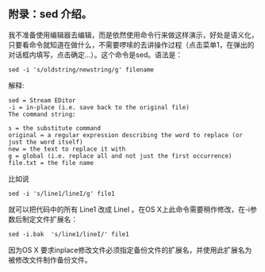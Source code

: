 ## 附录：sed 介绍。

我不准备使用编辑器去编辑，而是依然使用命令行来做这样演示，好处是语义化，只要看命令就知道在做什么，不需要啰嗦的去讲操作过程（点击菜单1，在弹出的对话框内填写，点击确定...）。这个命令是sed。语法是：

    sed -i 's/oldstring/newstring/g' filename

解释:

    sed = Stream EDitor
    -i = in-place (i.e. save back to the original file)
    The command string:

    s = the substitute command
    original = a regular expression describing the word to replace (or just the word itself)
    new = the text to replace it with
    g = global (i.e. replace all and not just the first occurrence)
    file.txt = the file name

比如说

    sed -i 's/line1/lineI/g' file1

就可以把代码中的所有 Line1 改成 LineI 。在OS X上此命令需要稍作修改，在-i参数后制定文件扩展名：

    sed -i.bak  's/line1/lineI/' file1

因为OS X 要求inplace修改文件必须指定备份文件的扩展名，并使用此扩展名为被修改文件制作备份文件。

